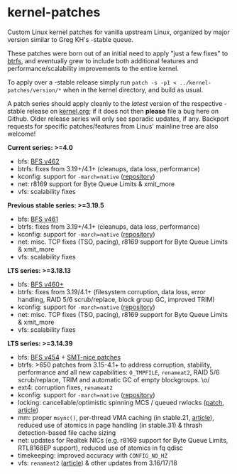kernel-patches
==============

Custom Linux kernel patches for vanilla upstream Linux, organized by major
version similar to Greg KH's -stable queue.

These patches were born out of an initial need to apply "just a few fixes"
to [btrfs](https://btrfs.wiki.kernel.org/), and eventually grew to include both
additional features and performance/scalability improvements to the entire kernel.

To apply over a -stable release simply run `patch -s -p1 < ../kernel-patches/version/*`
when in the kernel directory, and build as usual.

A patch series should apply cleanly to the *latest* version of the respective -stable
release on [kernel.org](https://www.kernel.org/); if it does not then **please** file
a bug here on Github. Older release series will only see sporadic updates, if any.
Backport requests for specific patches/features from Linus' mainline tree are also welcome!

**Current series: >=4.0**

- bfs: [BFS v462](http://ck-hack.blogspot.com/2015/04/bfs-462-linux-40-ck1.html)
- btrfs: fixes from 3.19+/4.1+ (cleanups, data loss, performance)
- kconfig: support for `-march=native` ([repository](https://github.com/graysky2/kernel_gcc_patch))
- net: r8169 support for Byte Queue Limits & xmit_more
- vfs: scalability fixes


**Previous stable series: >=3.19.5**

- bfs: [BFS v461](http://ck-hack.blogspot.de/2015/02/bfs-461-linux-319-ck1.html)
- btrfs: fixes from 3.19+/4.1+ (cleanups, data loss, performance)
- kconfig: support for `-march=native` ([repository](https://github.com/graysky2/kernel_gcc_patch))
- net: misc. TCP fixes (TSO, pacing), r8169 support for Byte Queue Limits & xmit_more
- vfs: scalability fixes


**LTS series: >=3.18.13**

- bfs: [BFS v460+](http://ck-hack.blogspot.de/2014/12/bfs-460-linux-318-ck1.html)
- btrfs: fixes from 3.19/4.1+ (filesystem corruption, data loss, error handling, RAID 5/6 scrub/replace, block group GC, improved TRIM)
- kconfig: support for `-march=native` ([repository](https://github.com/graysky2/kernel_gcc_patch))
- net: misc. TCP fixes (TSO, pacing), r8169 support for Byte Queue Limits & xmit_more
- vfs: scalability fixes


**LTS series: >=3.14.39**

- bfs: [BFS v454](http://ck-hack.blogspot.de/2014/08/bfs-453454455456-and-316-ck2.html) + [SMT-nice patches](http://ck-hack.blogspot.de/2014/08/smthyperthreading-nice-and-scheduling.html)
- btrfs: >650 patches from 3.15-4.1+ to address corruption, stability, performance and all new capabilities: `O_TMPFILE`, `renameat2`, RAID 5/6 scrub/replace, TRIM and automatic GC of empty blockgroups. \o/
- ext4: corruption fixes, `renameat2`
- kconfig: support for `-march=native` ([repository](https://github.com/graysky2/kernel_gcc_patch))
- locking: cancellable/optimistic spinning MCS / queued rwlocks ([patch](http://bit.ly/Xq41R6), [article]( http://lwn.net/Articles/590243/))
- mm: proper `msync()`, per-thread VMA caching (in stable.21, [article](http://lwn.net/Articles/589475/)), reduced use of atomics in page handling (in stable.31) & thrash detection-based file cache sizing
- net: updates for Realtek NICs (e.g. r8169 support for Byte Queue Limits, RTL8168EP support), reduced use of atomics in fq qdisc
- timekeeping: improved accuracy with `CONFIG_NO_HZ`
- vfs: `renameat2` ([article](http://lwn.net/Articles/592952/)) & other updates from 3.16/17/18

